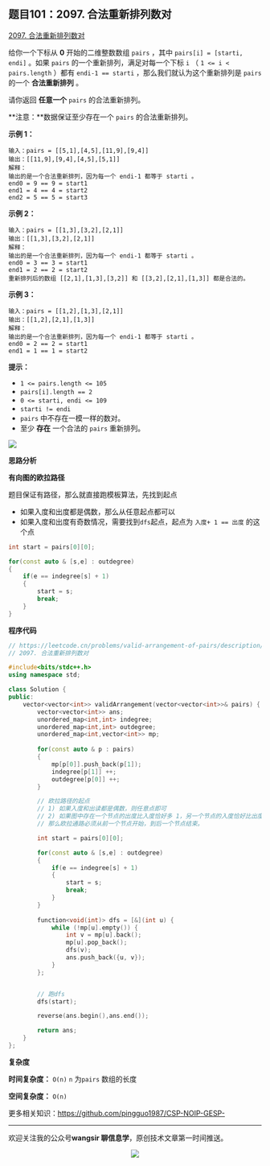 ﻿## 题目101：2097. 合法重新排列数对

[2097. 合法重新排列数对](https://leetcode.cn/problems/valid-arrangement-of-pairs/)

给你一个下标从 **0** 开始的二维整数数组 `pairs` ，其中 `pairs[i] = [starti, endi]` 。如果 `pairs` 的一个重新排列，满足对每一个下标 `i` （ `1 <= i < pairs.length` ）都有 `endi-1 == starti` ，那么我们就认为这个重新排列是 `pairs` 的一个 **合法重新排列** 。

请你返回 **任意一个** `pairs` 的合法重新排列。

**注意：**数据保证至少存在一个 `pairs` 的合法重新排列。

 

**示例 1：**

```
输入：pairs = [[5,1],[4,5],[11,9],[9,4]]
输出：[[11,9],[9,4],[4,5],[5,1]]
解释：
输出的是一个合法重新排列，因为每一个 endi-1 都等于 starti 。
end0 = 9 == 9 = start1 
end1 = 4 == 4 = start2
end2 = 5 == 5 = start3
```

**示例 2：**

```
输入：pairs = [[1,3],[3,2],[2,1]]
输出：[[1,3],[3,2],[2,1]]
解释：
输出的是一个合法重新排列，因为每一个 endi-1 都等于 starti 。
end0 = 3 == 3 = start1
end1 = 2 == 2 = start2
重新排列后的数组 [[2,1],[1,3],[3,2]] 和 [[3,2],[2,1],[1,3]] 都是合法的。
```

**示例 3：**

```
输入：pairs = [[1,2],[1,3],[2,1]]
输出：[[1,2],[2,1],[1,3]]
解释：
输出的是一个合法重新排列，因为每一个 endi-1 都等于 starti 。
end0 = 2 == 2 = start1
end1 = 1 == 1 = start2
```

 

**提示：**

- `1 <= pairs.length <= 105`
- `pairs[i].length == 2`
- `0 <= starti, endi <= 109`
- `starti != endi`
- `pairs` 中不存在一模一样的数对。
- 至少 **存在** 一个合法的 `pairs` 重新排列。

<img src ="https://cdn.jsdelivr.net/gh/pingguo1987/CSP-NOIP-GESP-/image/pic/图论/图论_题目101：2097. 合法重新排列数对/image-20250402151120692.png" />

**思路分析**

**有向图的欧拉路径**

题目保证有路径，那么就直接跑模板算法，先找到起点

- 如果入度和出度都是偶数，那么从任意起点都可以
- 如果入度和出度有奇数情况，需要找到`dfs`起点，起点为 `入度+ 1 == 出度` 的这个点

```c++
int start = pairs[0][0];

for(const auto & [s,e] : outdegree)
{
    if(e == indegree[s] + 1)
    {
        start = s;
        break;
    }
}
```





**程序代码**

```c++
// https://leetcode.cn/problems/valid-arrangement-of-pairs/description/
// 2097. 合法重新排列数对

#include<bits/stdc++.h>
using namespace std;

class Solution {
public:
    vector<vector<int>> validArrangement(vector<vector<int>>& pairs) {
        vector<vector<int>> ans;
        unordered_map<int,int> indegree;
        unordered_map<int,int> outdegree;
        unordered_map<int,vector<int>> mp;
        
        for(const auto & p : pairs)
        {
            mp[p[0]].push_back(p[1]);
            indegree[p[1]] ++;
            outdegree[p[0]] ++;
        }

        // 欧拉路径的起点
        // 1) 如果入度和出读都是偶数，则任意点即可
        // 2) 如果图中存在一个节点的出度比入度恰好多 1，另一个节点的入度恰好比出度多 1，
        // 那么欧拉通路必须从前一个节点开始，到后一个节点结束。

        int start = pairs[0][0];

        for(const auto & [s,e] : outdegree)
        {
            if(e == indegree[s] + 1)
            {
                start = s;
                break;
            }
        }
        
        function<void(int)> dfs = [&](int u) {
            while (!mp[u].empty()) {
                int v = mp[u].back();
                mp[u].pop_back();
                dfs(v);
                ans.push_back({u, v});
            }
        };


        // 跑dfs
        dfs(start);

        reverse(ans.begin(),ans.end());

        return ans;
    }
};

```

**复杂度**

**时间复杂度：** `O(n)`  `n` 为`pairs` 数组的长度

**空间复杂度：** `O(n)` 

更多相关知识：https://github.com/pingguo1987/CSP-NOIP-GESP-

---

欢迎关注我的公众号**wangsir 聊信息学**，原创技术文章第一时间推送。

<center>
    <img src="https://cdn.jsdelivr.net/gh/pingguo1987/CSP-NOIP-GESP-/image/pic/公众号-扫码版.png">
</center>
